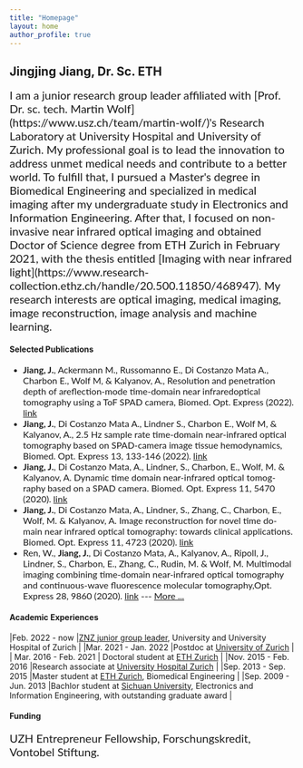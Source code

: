 ```yaml
---
title: "Homepage"
layout: home
author_profile: true
--- 
```

 
## Jingjing Jiang, Dr. Sc. ETH
 
<span style="font-family:Lato; font-size:20px;">
I am a junior research group leader affiliated with [Prof. Dr. sc. tech. Martin Wolf](https://www.usz.ch/team/martin-wolf/)'s Research Laboratory  at University Hospital and University of Zurich. My professional goal is to lead the innovation to address  unmet medical needs and contribute to a better world. To fulfill that, I pursued a Master's degree in Biomedical Engineering and specialized in medical imaging after my undergraduate study in Electronics and Information Engineering. After that, I focused on non-invasive near infrared optical imaging and obtained Doctor of Science degree from ETH Zurich in February 2021, with the thesis entitled [Imaging with near infrared light](https://www.research-collection.ethz.ch/handle/20.500.11850/468947).  My research interests are optical imaging, medical imaging, image reconstruction, image analysis and machine learning. 
</span>

#### Selected Publications
- <span style="font-family:Lato; font-size:16px;"> **Jiang, J.**, Ackermann M., Russomanno E., Di Costanzo Mata A., Charbon E., Wolf M, & Kalyanov, A., Resolution and penetration depth of areflection-mode time-domain near infraredoptical tomography using a ToF SPAD camera,  Biomed. Opt. Express  (2022). [link](https://opg.optica.org/boe/abstract.cfm?doi=10.1364/BOE.470985)</span>
- <span style="font-family:Lato; font-size:16px;"> **Jiang, J.**, Di Costanzo Mata A., Lindner S., Charbon E., Wolf M, & Kalyanov, A., 2.5 Hz sample rate time-domain near-infrared optical tomography based on SPAD-camera image tissue hemodynamics, Biomed. Opt. Express 13, 133-146 (2022). [link](https://opg.optica.org/boe/fulltext.cfm?uri=boe-13-1-133&id=465686)</span>
-  <span style="font-family:Lato; font-size:16px;">**Jiang, J.**, Di Costanzo Mata, A., Lindner, S., Charbon, E., Wolf, M. & Kalyanov, A. Dynamic time domain near-infrared optical tomog- raphy based on a SPAD camera. Biomed. Opt. Express 11, 5470 (2020). [link](https://opg.optica.org/boe/fulltext.cfm?uri=boe-11-10-5470&id=437959) </span>
- <span style="font-family:Lato; font-size:16px;">**Jiang, J.**, Di Costanzo Mata, A., Lindner, S., Zhang, C., Charbon, E., Wolf, M. & Kalyanov, A. Image reconstruction for novel time do- main near infrared optical tomography: towards clinical applications. Biomed. Opt. Express 11, 4723 (2020). [link](https://opg.optica.org/boe/fulltext.cfm?uri=boe-11-8-4723&id=433907)</span> 
- <span style="font-family:Lato; font-size:16px;"> Ren, W., **Jiang, J.**, Di Costanzo Mata, A., Kalyanov, A., Ripoll, J., Lindner, S., Charbon, E., Zhang, C., Rudin, M. & Wolf, M. Multimodal imaging combining time-domain near-infrared optical tomography and continuous-wave fluorescence molecular tomography,Opt.  Express 28, 9860 (2020). [link](https://opg.optica.org/oe/fulltext.cfm?uri=oe-28-7-9860&id=429379) </span>
--- <span style="font-family:Lato; font-size:16px;"> [More ...](https://scholar.google.com/citations?user=hoy7VbIAAAAJ&hl=en&oi=sra) </span>
 



#### Academic Experiences

|Feb. 2022 - now	|[ZNZ junior group leader](https://www.neuroscience.uzh.ch/en/research/biomedical_technology.html#jiang), University and University Hospital of Zurich	|
|Mar. 2021 - Jan. 2022	|Postdoc at [University of Zurich](https://www.uzh.ch/en.html) 	|
| Mar. 2016 - Feb. 2021	| Doctoral student at [ETH Zurich](https://ethz.ch/en.html)	|
|Nov. 2015 - Feb. 2016	|Research associate at [University Hospital Zurich](https://www.usz.ch/en/)	|
|Sep. 2013 - Sep. 2015	|Master student at [ETH Zurich](https://ethz.ch/en.html), Biomedical Engineering 	|
|Sep. 2009 - Jun. 2013	|Bachlor student at [Sichuan University](https://en.scu.edu.cn), Electronics and Information Engineering, with outstanding graduate award 	|

#### Funding
<span style="font-family:Lato; font-size:20px;">
UZH Entrepreneur Fellowship, Forschungskredit, Vontobel Stiftung.
</span>